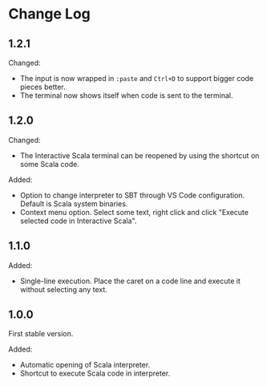 # Change Log

## 1.2.1
Changed:
- The input is now wrapped in `:paste` and `Ctrl+D` to support bigger code pieces better.
- The terminal now shows itself when code is sent to the terminal.

## 1.2.0

Changed:
- The Interactive Scala terminal can be reopened by using the shortcut on some Scala code.

Added:
- Option to change interpreter to SBT through VS Code configuration. Default is Scala system binaries.
- Context menu option. Select some text, right click and click "Execute selected code in Interactive Scala".

## 1.1.0

Added:
- Single-line execution. Place the caret on a code line and execute it without selecting any text.

## 1.0.0

First stable version.

Added:
- Automatic opening of Scala interpreter.
- Shortcut to execute Scala code in interpreter.